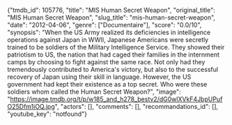 {"tmdb_id": 105776, "title": "MIS Human Secret Weapon", "original_title": "MIS Human Secret Weapon", "slug_title": "mis-human-secret-weapon", "date": "2012-04-06", "genre": ["Documentaire"], "score": "0.0/10", "synopsis": "When the US Army realized its deficiencies in intelligence operations against Japan in WWII, Japanese Americans were secretly trained to be soldiers of the Military Intelligence Service. They showed their patriotism to US, the nation that had caged their families in the internment camps by choosing to fight against the same race. Not only had they tremendously contributed to America's victory, but also to the successful recovery of Japan using their skill in language. However, the US government had kept their existence as a top secret. Who were these soldiers whom called the Human Secret Weapon?", "image": "https://image.tmdb.org/t/p/w185_and_h278_bestv2/dG0wlXVkF4JbpUPufO25Dfm1iOQ.jpg", "actors": [], "comments": [], "recommandations_id": [], "youtube_key": "notfound"}